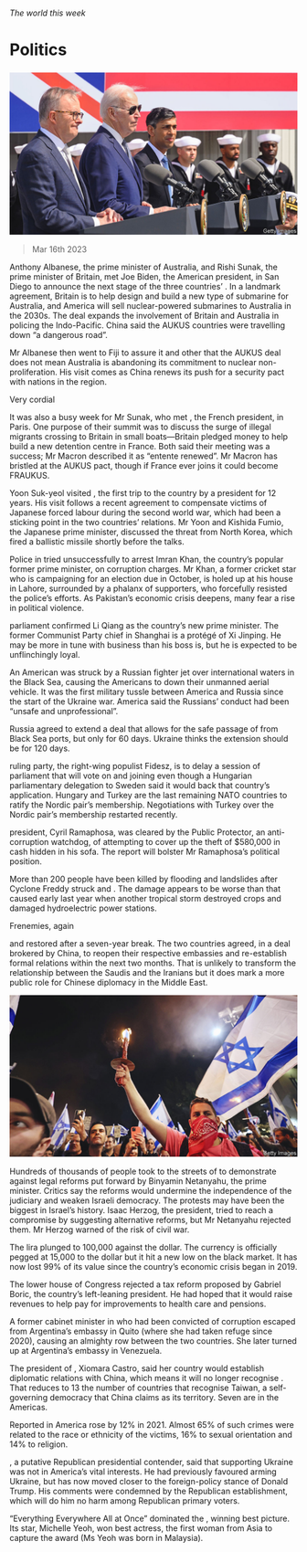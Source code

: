 ###### The world this week

# Politics 

#####  

![image](images/20230318_WWP002.jpg) 

> Mar 16th 2023 

Anthony Albanese, the prime minister of Australia, and Rishi Sunak, the prime minister of Britain, met Joe Biden, the American president, in San Diego to announce the next stage of the three countries’ . In a landmark agreement, Britain is to help design and build a new type of submarine for Australia, and America will sell nuclear-powered submarines to Australia in the 2030s. The deal expands the involvement of Britain and Australia in policing the Indo-Pacific. China said the AUKUS countries were travelling down “a dangerous road”. 

Mr Albanese then went to Fiji to assure it and other  that the AUKUS deal does not mean Australia is abandoning its commitment to nuclear non-proliferation. His visit comes as China renews its push for a security pact with nations in the region. 

Very cordial

It was also a busy week for Mr Sunak, who met , the French president, in Paris. One purpose of their summit was to discuss the surge of illegal migrants crossing to Britain in small boats—Britain pledged money to help build a new detention centre in France. Both said their meeting was a success; Mr Macron described it as “entente renewed”. Mr Macron has bristled at the AUKUS pact, though if France ever joins it could become FRAUKUS. 

Yoon Suk-yeol visited , the first trip to the country by a  president for 12 years. His visit follows a recent agreement to compensate victims of Japanese forced labour during the second world war, which had been a sticking point in the two countries’ relations. Mr Yoon and Kishida Fumio, the Japanese prime minister, discussed the threat from North Korea, which fired a ballistic missile shortly before the talks. 

Police in  tried unsuccessfully to arrest Imran Khan, the country’s popular former prime minister, on corruption charges. Mr Khan, a former cricket star who is campaigning for an election due in October, is holed up at his house in Lahore, surrounded by a phalanx of supporters, who forcefully resisted the police’s efforts. As Pakistan’s economic crisis deepens, many fear a rise in political violence.

 parliament confirmed Li Qiang as the country’s new prime minister. The former Communist Party chief in Shanghai is a protégé of Xi Jinping. He may be more in tune with business than his boss is, but he is expected to be unflinchingly loyal.

An American was struck by a Russian fighter jet over international waters in the Black Sea, causing the Americans to down their unmanned aerial vehicle. It was the first military tussle between America and Russia since the start of the Ukraine war. America said the Russians’ conduct had been “unsafe and unprofessional”. 

Russia agreed to extend a deal that allows for the safe passage of  from Black Sea ports, but only for 60 days. Ukraine thinks the extension should be for 120 days. 

 ruling party, the right-wing populist Fidesz, is to delay a session of parliament that will vote on  and joining  even though a Hungarian parliamentary delegation to Sweden said it would back that country’s application. Hungary and Turkey are the last remaining NATO countries to ratify the Nordic pair’s membership. Negotiations with Turkey over the Nordic pair’s membership restarted recently. 

 president, Cyril Ramaphosa, was cleared by the Public Protector, an anti-corruption watchdog, of attempting to cover up the theft of $580,000 in cash hidden in his sofa. The report will bolster Mr Ramaphosa’s political position.

More than 200 people have been killed by flooding and landslides after Cyclone Freddy struck  and . The damage appears to be worse than that caused early last year when another tropical storm destroyed crops and damaged hydroelectric power stations. 

Frenemies, again

 and  restored  after a seven-year break. The two countries agreed, in a deal brokered by China, to reopen their respective embassies and re-establish formal relations within the next two months. That is unlikely to transform the relationship between the Saudis and the Iranians but it does mark a more public role for Chinese diplomacy in the Middle East.

![image](images/20230318_WWP001.jpg) 


Hundreds of thousands of people took to the streets of  to demonstrate against legal reforms put forward by Binyamin Netanyahu, the prime minister. Critics say the reforms would undermine the independence of the judiciary and weaken Israeli democracy. The protests may have been the biggest in Israel’s history. Isaac Herzog, the president, tried to reach a compromise by suggesting alternative reforms, but Mr Netanyahu rejected them. Mr Herzog warned of the risk of civil war. 

The  lira plunged to 100,000 against the dollar. The currency is officially pegged at 15,000 to the dollar but it hit a new low on the black market. It has now lost 99% of its value since the country’s economic crisis began in 2019. 

The lower house of  Congress rejected a tax reform proposed by Gabriel Boric, the country’s left-leaning president. He had hoped that it would raise revenues to help pay for improvements to health care and pensions. 

A former cabinet minister in  who had been convicted of corruption escaped from Argentina’s embassy in Quito (where she had taken refuge since 2020), causing an almighty row between the two countries. She later turned up at Argentina’s embassy in Venezuela. 

The president of , Xiomara Castro, said her country would establish diplomatic relations with China, which means it will no longer recognise . That reduces to 13 the number of countries that recognise Taiwan, a self-governing democracy that China claims as its territory. Seven are in the Americas.

Reported in America rose by 12% in 2021. Almost 65% of such crimes were related to the race or ethnicity of the victims, 16% to sexual orientation and 14% to religion. 

, a putative Republican presidential contender, said that supporting Ukraine was not in America’s vital interests. He had previously favoured arming Ukraine, but has now moved closer to the foreign-policy stance of Donald Trump. His comments were condemned by the Republican establishment, which will do him no harm among Republican primary voters. 

“Everything Everywhere All at Once” dominated the , winning best picture. Its star, Michelle Yeoh, won best actress, the first woman from Asia to capture the award (Ms Yeoh was born in Malaysia). 

